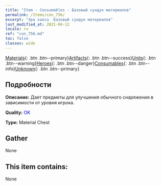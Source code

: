 ```yaml
---
title: "Item - Consumables - Базовый сундук материалов"
permalink: /Items/con_756/
excerpt: "Эра хаоса  Базовый сундук материалов"
last_modified_at: 2021-04-12
locale: ru
ref: "con_756.md"
toc: false
classes: wide
---
```

 [Materials](/ru/Items/){: .btn .btn--primary}[Artifacts](/ru/Items/Artifacts/){: .btn .btn--success}[Units](/ru/Items/Units/){: .btn .btn--warning}[Heroes](/ru/Items/Heroes/){: .btn .btn--danger}[Consumables](/ru/Items/Consumables/){: .btn .btn--info}[Unknown](/ru/Items/Unknown/){: .btn .btn--primary}

## Подробности
 **Описание:** Дает предметы для улучшения обычного снаряжения в зависимости от уровня игрока.

 **Quality:** <span style="color: #0000CD">OK</span>

 **Type:** Material Chest

## Gather

  None

## This item contains:

  None

